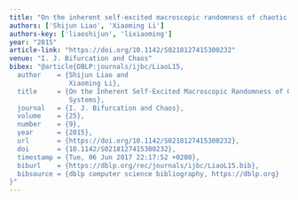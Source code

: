 ```yaml
---
title: "On the inherent self-excited macroscopic randomness of chaotic three-body systems"
authors: ['Shijun Liao', 'Xiaoming Li']
authors-key: ['liaoshijun', 'lixiaoming']
year: "2015"
article-link: "https://doi.org/10.1142/S0218127415300232"
venue: "I. J. Bifurcation and Chaos"
bibex: "@article{DBLP:journals/ijbc/LiaoL15,
  author    = {Shijun Liao and
               Xiaoming Li},
  title     = {On the Inherent Self-Excited Macroscopic Randomness of Chaotic Three-Body
               Systems},
  journal   = {I. J. Bifurcation and Chaos},
  volume    = {25},
  number    = {9},
  year      = {2015},
  url       = {https://doi.org/10.1142/S0218127415300232},
  doi       = {10.1142/S0218127415300232},
  timestamp = {Tue, 06 Jun 2017 22:17:52 +0200},
  biburl    = {https://dblp.org/rec/journals/ijbc/LiaoL15.bib},
  bibsource = {dblp computer science bibliography, https://dblp.org}
}"
---
```

